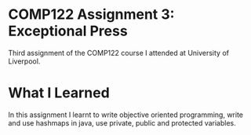 # COMP122 Assignment 3: Exceptional Press
Third assignment of the COMP122 course I attended at University of Liverpool.
# What I Learned
In this assignment I learnt to write objective oriented programming, write and use hashmaps in java, use private, public and protected variables.
